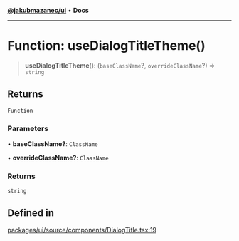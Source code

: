 [**@jakubmazanec/ui**](../README.md) • **Docs**

---

# Function: useDialogTitleTheme()

> **useDialogTitleTheme**(): (`baseClassName`?, `overrideClassName`?) => `string`

## Returns

`Function`

### Parameters

• **baseClassName?**: `ClassName`

• **overrideClassName?**: `ClassName`

### Returns

`string`

## Defined in

[packages/ui/source/components/DialogTitle.tsx:19](https://github.com/jakubmazanec/tools/blob/39892a8d22e72fc5aa2b2aedf9320ac8bb26fd5d/packages/ui/source/components/DialogTitle.tsx#L19)
